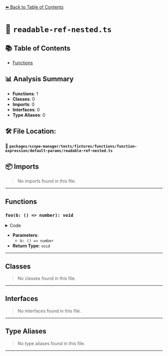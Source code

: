 [⬅️ Back to Table of Contents](../../../../../../../index.md)

# 📄 `readable-ref-nested.ts`

## 📚 Table of Contents

- [Functions](#functions)

## 📊 Analysis Summary

- **Functions**: 1
- **Classes**: 0
- **Imports**: 0
- **Interfaces**: 0
- **Type Aliases**: 0

## 🛠️ File Location:
📂 **`packages/scope-manager/tests/fixtures/functions/function-expression/default-params/readable-ref-nested.ts`**

## 📦 Imports

> No imports found in this file.


---

## Functions

### `foo(b: () => number): void`

<details><summary>Code</summary>

```ts
function (
  b = function () {
    return a;
  },
) {}
```
</details>

- **Parameters**:
  - `b: () => number`
- **Return Type**: `void`

---

## Classes

> No classes found in this file.


---

## Interfaces

> No interfaces found in this file.


---

## Type Aliases

> No type aliases found in this file.


---